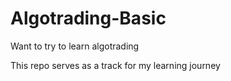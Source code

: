 # Algotrading-Basic


Want to try to learn algotrading 

This repo serves as a track for my learning journey
